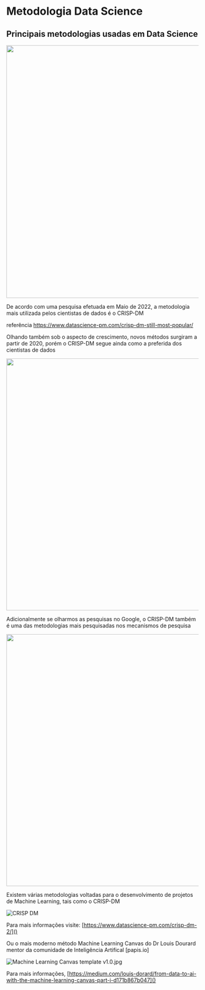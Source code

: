 # Metodologia Data Science


## Principais metodologias usadas em Data Science


<B style="font-weight:normal"  id="docs-internal-guid-86669faf-7fff-ce9c-5c00-400ce99c225b"><IMG  width="882px;"  height="660px;"  src="https://lh5.googleusercontent.com/RlWvtXcV4ibmgDoX_4Gp684kfunwEStxHS_eggSCbPKg3lpRP0GqlEQ79pyNdVFjLJlYZQgr8us7BOR-FKVpRU5xEK809sZmL9N5EZPE4CC2tWBeuZO-w_AMNSLGMK8qOQFZUeC9elPClB-f0wNFdJyaPg=nw"/></B>

De acordo com uma pesquisa efetuada em Maio de 2022, a metodologia mais utilizada pelos cientistas de dados é o CRISP-DM

referência
https://www.datascience-pm.com/crisp-dm-still-most-popular/

Olhando também sob o aspecto de crescimento, novos métodos surgiram a partir de 2020, porém o CRISP-DM segue ainda como a preferida dos cientistas de dados

<B style="font-weight:normal"  id="docs-internal-guid-241a8d9a-7fff-36b9-9c39-872624867915"><IMG  width="1023px;"  height="658px;"  src="https://lh5.googleusercontent.com/w5t6VcWbA61b4lTaFjBqK2D8PPmwNHVHfW-VSQJ4YbM1dN5qd20QaFgmfzEMkDpldKeCNSmOEScFnP-kFzvVkUKajIxMA_mV7AvSzL9MPwxO39LUSAAyTuIV3e44zXmDPCbqy7QgKrED-k8Lg9kqYNArcA=nw"/></B>

Adicionalmente se olharmos as pesquisas no Google, o CRISP-DM também é uma das metodologias mais pesquisadas nos mecanismos de pesquisa

<B style="font-weight:normal"  id="docs-internal-guid-92057892-7fff-087c-8740-705feb532467"><IMG  width="1023px;"  height="658px;"  src="https://lh4.googleusercontent.com/3TpYwiuxpM0L6HHeGoeuomCtSc7KGZYpuNn20lya_3EsuoJAE2OSr065JDohGPK3THBvSvTZDAfhJDbEbeWkrhelynfC2SNLJDZ1L-Nlk5m6cfIGxjcdd70BT9PKTWxBpHurX5CFr6SdO8hzO5pXFo_S9Q=nw"/></B>

Existem várias metodologias voltadas para o desenvolvimento de projetos de Machine Learning, tais como o CRISP-DM

<IMG  src="https://www.datascience-pm.com/wp-content/uploads/2021/02/CRISP-DM.png"  alt="CRISP DM"/>

Para mais informações visite: [https://www.datascience-pm.com/crisp-dm-2/]()


Ou o mais moderno método Machine Learning Canvas do Dr Louis Dourard mentor da comunidade de Inteligência Artifical [papis.io]

<IMG  src="https://images.squarespace-cdn.com/content/v1/5206b718e4b0bdc26006bae2/1615220769462-N6F4SNC2EET6VZ9WIR3F/Machine+Learning+Canvas+template+v1.0.jpg?format=1500w"  alt="Machine Learning Canvas template v1.0.jpg"/>

Para mais informações, [https://medium.com/louis-dorard/from-data-to-ai-with-the-machine-learning-canvas-part-i-d171b867b047]() 
